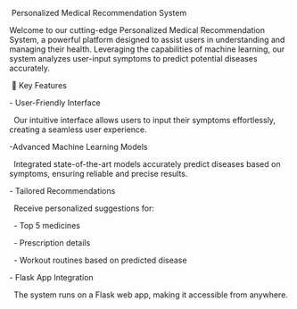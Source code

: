 &nbsp;Personalized Medical Recommendation System



Welcome to our cutting-edge Personalized Medical Recommendation System, a powerful platform designed to assist users in understanding and managing their health. Leveraging the capabilities of machine learning, our system analyzes user-input symptoms to predict potential diseases accurately.



&nbsp;🌟 Key Features



\- User-Friendly Interface  

&nbsp; Our intuitive interface allows users to input their symptoms effortlessly, creating a seamless user experience.



-Advanced Machine Learning Models

&nbsp; Integrated state-of-the-art models accurately predict diseases based on symptoms, ensuring reliable and precise results.



\- Tailored Recommendations

&nbsp; Receive personalized suggestions for:

&nbsp; - Top 5 medicines  

&nbsp; - Prescription details  

&nbsp; - Workout routines based on predicted disease



\- Flask App Integration 

&nbsp; The system runs on a Flask web app, making it accessible from anywhere.



&nbsp;


